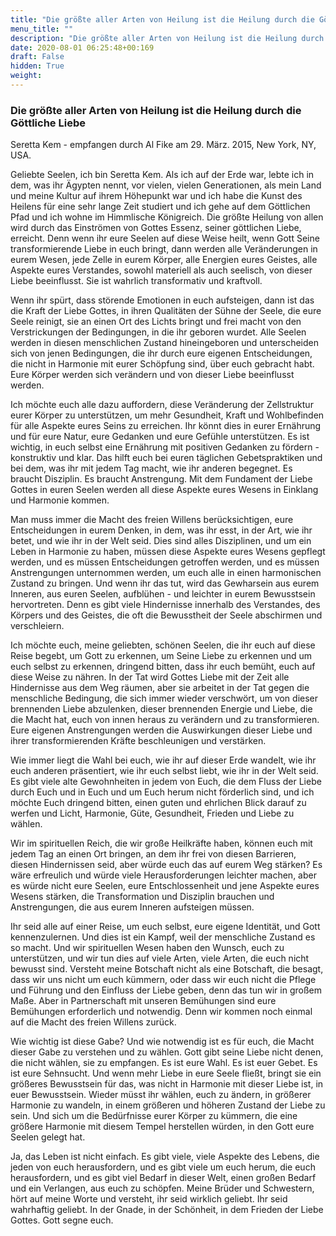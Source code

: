 ```yaml
---
title: "Die größte aller Arten von Heilung ist die Heilung durch die Göttliche Liebe"
menu_title: ""
description: "Die größte aller Arten von Heilung ist die Heilung durch die Göttliche Liebe"
date: 2020-08-01 06:25:48+00:169
draft: False
hidden: True
weight:
---
```

### Die größte aller Arten von Heilung ist die Heilung durch die Göttliche Liebe

Seretta Kem - empfangen durch Al Fike am 29. März. 2015, New York, NY, USA.

Geliebte Seelen, ich bin Seretta Kem. Als ich auf der Erde war, lebte ich in dem, was ihr Ägypten nennt, vor vielen, vielen Generationen, als mein Land und meine Kultur auf ihrem Höhepunkt war und ich habe die Kunst des Heilens für eine sehr lange Zeit studiert und ich gehe auf dem Göttlichen Pfad und ich wohne im Himmlische Königreich. Die größte Heilung von allen wird durch das Einströmen von Gottes Essenz, seiner göttlichen Liebe, erreicht. Denn wenn ihr eure Seelen auf diese Weise heilt, wenn Gott Seine transformierende Liebe in euch bringt, dann werden alle Veränderungen in eurem Wesen, jede Zelle in eurem Körper, alle Energien eures Geistes, alle Aspekte eures Verstandes, sowohl materiell als auch seelisch, von dieser Liebe beeinflusst. Sie ist wahrlich transformativ und kraftvoll.

Wenn ihr spürt, dass störende Emotionen in euch aufsteigen, dann ist das die Kraft der Liebe Gottes, in ihren Qualitäten der Sühne der Seele, die eure Seele reinigt, sie an einen Ort des Lichts bringt und frei macht von den Verstrickungen der Bedingungen, in die ihr geboren wurdet. Alle Seelen werden in diesen menschlichen Zustand hineingeboren und unterscheiden sich von jenen Bedingungen, die ihr durch eure eigenen Entscheidungen, die nicht in Harmonie mit eurer Schöpfung sind, über euch gebracht habt. Eure Körper werden sich verändern und von dieser Liebe beeinflusst werden.

Ich möchte euch alle dazu auffordern, diese Veränderung der Zellstruktur eurer Körper zu unterstützen, um mehr Gesundheit, Kraft und Wohlbefinden für alle Aspekte eures Seins zu erreichen. Ihr könnt dies in eurer Ernährung und für eure Natur, eure Gedanken und eure Gefühle unterstützen. Es ist wichtig, in euch selbst eine Ernährung mit positiven Gedanken zu fördern - konstruktiv und klar. Das hilft euch bei euren täglichen Gebetspraktiken und bei dem, was ihr mit jedem Tag macht, wie ihr anderen begegnet. Es braucht Disziplin. Es braucht Anstrengung. Mit dem Fundament der Liebe Gottes in euren Seelen werden all diese Aspekte eures Wesens in Einklang und Harmonie kommen.

Man muss immer die Macht des freien Willens berücksichtigen, eure Entscheidungen in eurem Denken, in dem, was ihr esst, in der Art, wie ihr betet, und wie ihr in der Welt seid. Dies sind alles Disziplinen, und um ein Leben in Harmonie zu haben, müssen diese Aspekte eures Wesens gepflegt werden, und es müssen Entscheidungen getroffen werden, und es müssen Anstrengungen unternommen werden, um euch alle in einen harmonischen Zustand zu bringen. Und wenn ihr das tut, wird das Gewharsein aus eurem Inneren, aus euren Seelen, aufblühen - und leichter in eurem Bewusstsein hervortreten. Denn es gibt viele Hindernisse innerhalb des Verstandes, des Körpers und des Geistes, die oft die Bewusstheit der Seele abschirmen und verschleiern.

Ich möchte euch, meine geliebten, schönen Seelen, die ihr euch auf diese Reise begebt, um Gott zu erkennen, um Seine Liebe zu erkennen und um euch selbst zu erkennen, dringend bitten, dass ihr euch bemüht, euch auf diese Weise zu nähren. In der Tat wird Gottes Liebe mit der Zeit alle Hindernisse aus dem Weg räumen, aber sie arbeitet in der Tat gegen die menschliche Bedingung, die sich immer wieder verschwört, um von dieser brennenden Liebe abzulenken, dieser brennenden Energie und Liebe, die die Macht hat, euch von innen heraus zu verändern und zu transformieren. Eure eigenen Anstrengungen werden die Auswirkungen dieser Liebe und ihrer transformierenden Kräfte beschleunigen und verstärken.

Wie immer liegt die Wahl bei euch, wie ihr auf dieser Erde wandelt, wie ihr euch anderen präsentiert, wie ihr euch selbst liebt, wie ihr in der Welt seid. Es gibt viele alte Gewohnheiten in jedem von Euch, die dem Fluss der Liebe durch Euch und in Euch und um Euch herum nicht förderlich sind, und ich möchte Euch dringend bitten, einen guten und ehrlichen Blick darauf zu werfen und Licht, Harmonie, Güte, Gesundheit, Frieden und Liebe zu wählen.

Wir im spirituellen Reich, die wir große Heilkräfte haben, können euch mit jedem Tag an einen Ort bringen, an dem ihr frei von diesen Barrieren, diesen Hindernissen seid, aber würde euch das auf eurem Weg stärken? Es wäre erfreulich und würde viele Herausforderungen leichter machen, aber es würde nicht eure Seelen, eure Entschlossenheit und jene Aspekte eures Wesens stärken, die Transformation und Disziplin brauchen und Anstrengungen, die aus eurem Inneren aufsteigen müssen.

Ihr seid alle auf einer Reise, um euch selbst, eure eigene Identität, und Gott kennenzulernen. Und dies ist ein Kampf, weil der menschliche Zustand es so macht. Und wir spirituellen Wesen haben den Wunsch, euch zu unterstützen, und wir tun dies auf viele Arten, viele Arten, die euch nicht bewusst sind. Versteht meine Botschaft nicht als eine Botschaft, die besagt, dass wir uns nicht um euch kümmern, oder dass wir euch nicht die Pflege und Führung und den Einfluss der Liebe geben, denn das tun wir in großem Maße. Aber in Partnerschaft mit unseren Bemühungen sind eure Bemühungen erforderlich und notwendig. Denn wir kommen noch einmal auf die Macht des freien Willens zurück.

Wie wichtig ist diese Gabe? Und wie notwendig ist es für euch, die Macht dieser Gabe zu verstehen und zu wählen. Gott gibt seine Liebe nicht denen, die nicht wählen, sie zu empfangen. Es ist eure Wahl. Es ist euer Gebet. Es ist eure Sehnsucht. Und wenn mehr Liebe in eure Seele fließt, bringt sie ein größeres Bewusstsein für das, was nicht in Harmonie mit dieser Liebe ist, in euer Bewusstsein. Wieder müsst ihr wählen, euch zu ändern, in größerer Harmonie zu wandeln, in einem größeren und höheren Zustand der Liebe zu sein. Und sich um die Bedürfnisse eurer Körper zu kümmern, die eine größere Harmonie mit diesem Tempel herstellen würden, in den Gott eure Seelen gelegt hat.

Ja, das Leben ist nicht einfach. Es gibt viele, viele Aspekte des Lebens, die jeden von euch herausfordern, und es gibt viele um euch herum, die euch herausfordern, und es gibt viel Bedarf in dieser Welt, einen großen Bedarf und ein Verlangen, aus euch zu schöpfen. Meine Brüder und Schwestern, hört auf meine Worte und versteht, ihr seid wirklich geliebt. Ihr seid wahrhaftig geliebt. In der Gnade, in der Schönheit, in dem Frieden der Liebe Gottes. Gott segne euch.
